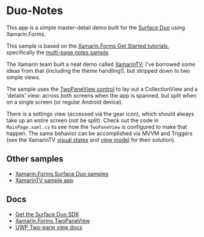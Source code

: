 # Duo-Notes

This app is a simple master-detail demo built for the [Surface Duo](https://www.microsoft.com/surface/devices/surface-duo) using Xamarin.Forms.

This sample is based on the [Xamarin.Forms Get Started tutorials](https://docs.microsoft.com/xamarin/get-started/quickstarts/multi-page), specifically the [multi-page notes sample](https://docs.microsoft.com/samples/xamarin/xamarin-forms-samples/getstarted-notes-multipage/).

The Xamarin team built a neat demo called [XamarinTV](https://github.com/xamarin/app-xamarintv); I've borrowed some ideas from that (including the theme handling!), but stripped down to two simple views.

The sample uses the [TwoPaneView control](https://docs.microsoft.com/xamarin/xamarin-forms/app-fundamentals/dual-screen/twopaneview) to lay out a CollectionView and a 'details' view: across both screens when the app is spanned, but split when on a single screen (or regular Android device).

There is a settings view (accessed via the gear icon), which should always take up an entire screen (not be split). Check out the code in `MainPage.xaml.cs` to see how the `TwoPaneView` is configured to make that happen. The same behavior can be accomplished via MVVM and Triggers (see the XamarinTV [visual states](https://github.com/xamarin/app-xamarintv/blob/master/XamarinTV/Views/MainPage.xaml#L16-L65) and [view model](https://github.com/xamarin/app-xamarintv/blob/master/XamarinTV/ViewModels/MainViewModel.cs#L98-L122) for their solution).

## Other samples

* [Xamarin.Forms Surface Duo samples](https://github.com/microsoft/surface-duo-sdk-xamarin-samples)
* [XamarinTV sample app](https://github.com/xamarin/app-xamarintv)

## Docs

* [Get the Surface Duo SDK](https://docs.microsoft.com/dual-screen/android/get-duo-sdk?tabs=csharp)
* [Xamarin.Forms TwoPaneView](https://docs.microsoft.com/xamarin/xamarin-forms/app-fundamentals/dual-screen/twopaneview)
* [UWP Two-pane view docs](https://docs.microsoft.com/windows/uwp/design/controls-and-patterns/two-pane-view)
